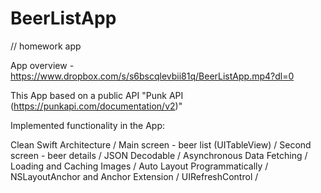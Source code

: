 # BeerListApp

// homework app

App overview - https://www.dropbox.com/s/s6bscqlevbii81q/BeerListApp.mp4?dl=0

This App based on a public API "Punk API (https://punkapi.com/documentation/v2)"

Implemented functionality in the App:

Clean Swift Architecture / 
Main screen - beer list (UITableView) / 
Second screen - beer details / 
JSON Decodable / 
Asynchronous Data Fetching / 
Loading and Caching Images / 
Auto Layout Programmatically / 
NSLayoutAnchor and Anchor Extension / 
UIRefreshControl /
